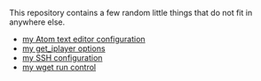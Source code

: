 This repository contains a few random little things that do not fit in anywhere else.

* [my Atom text editor configuration](config.cson)
* [my get_iplayer options](options)
* [my SSH configuration](config)
* [my wget run control](.wgetrc)
